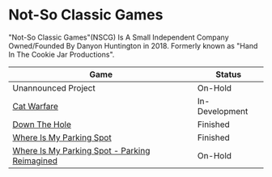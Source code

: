 # Not-So Classic Games
"Not-So Classic Games"(NSCG) Is A Small Independent Company Owned/Founded By Danyon Huntington in 2018.
Formerly known as "Hand In The Cookie Jar Productions".

| Game | Status |
| --- | --- |
| Unannounced Project | On-Hold
| [Cat Warfare](https://store.steampowered.com/app/923370/Cat_Warfare/) | In-Development
| [Down The Hole](https://store.steampowered.com/app/1260160/Down_The_Hole/) | Finished
| [Where Is My Parking Spot](https://store.steampowered.com/app/1374400/Where_Is_My_Parking_Spot/) | Finished
| [Where Is My Parking Spot - Parking Reimagined](https://store.steampowered.com/app/1374400/Where_Is_My_Parking_Spot/) | On-Hold

